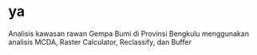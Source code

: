 # ya
Analisis kawasan rawan Gempa Bumi di Provinsi Bengkulu menggunakan analisis MCDA, Raster Calculator, Reclassify, dan Buffer

